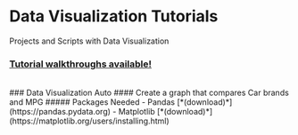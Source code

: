 # Data Visualization Tutorials
Projects and Scripts with Data Visualization
### [Tutorial walkthroughs available!](http://codingwithrose.com/website/tutorials.html)
<br>
### Data Visualization Auto
#### Create a graph that compares Car brands and MPG
##### Packages Needed
- Pandas [*(download)*](https://pandas.pydata.org)
- Matplotlib [*(download)*](https://matplotlib.org/users/installing.html)

